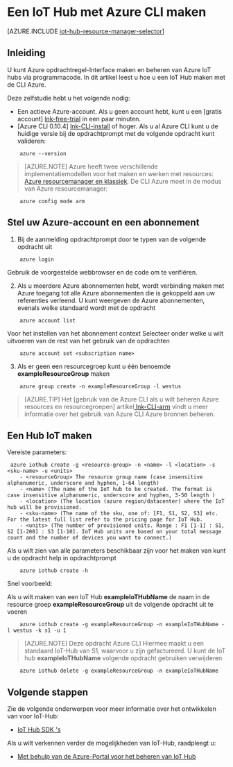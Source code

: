 <properties
    pageTitle="Maken van een IoT Hub met Azure CLI | Microsoft Azure"
    description="Ga als volgt in dit artikel als u wilt maken van een IoT Hub voor de opdrachtregel Azure."
    services="iot-hub"
    documentationCenter=".net"
    authors="BeatriceOltean"
    manager="timlt"
    editor=""/>

<tags
     ms.service="iot-hub"
     ms.devlang="multiple"
     ms.topic="article"
     ms.tgt_pltfrm="na"
     ms.workload="na"
     ms.date="09/21/2016"
     ms.author="boltean"/>

# <a name="create-an-iot-hub-using-azure-cli"></a>Een IoT Hub met Azure CLI maken

[AZURE.INCLUDE [iot-hub-resource-manager-selector](../../includes/iot-hub-resource-manager-selector.md)]

## <a name="introduction"></a>Inleiding

U kunt Azure opdrachtregel-Interface maken en beheren van Azure IoT hubs via programmacode. In dit artikel leest u hoe u een IoT Hub maken met de CLI Azure.

Deze zelfstudie hebt u het volgende nodig:

- Een actieve Azure-account. Als u geen account hebt, kunt u een [gratis account] [ lnk-free-trial] in een paar minuten.
- [Azure CLI 0.10.4] [ lnk-CLI-install] of hoger. Als u al Azure CLI kunt u de huidige versie bij de opdrachtprompt met de volgende opdracht kunt valideren:
```
    azure --version
```

> [AZURE.NOTE] Azure heeft twee verschillende implementatiemodellen voor het maken en werken met resources: [Azure resourcemanager en klassiek](../resource-manager-deployment-model.md). De CLI Azure moet in de modus van Azure resourcemanager:
```
    azure config mode arm
```

## <a name="set-your-azure-account-and-subscription"></a>Stel uw Azure-account en een abonnement 

1. Bij de aanmelding opdrachtprompt door te typen van de volgende opdracht uit
```
    azure login
```
Gebruik de voorgestelde webbrowser en de code om te verifiëren.

2. Als u meerdere Azure abonnementen hebt, wordt verbinding maken met Azure toegang tot alle Azure abonnementen die is gekoppeld aan uw referenties verleend. U kunt weergeven de Azure abonnementen, evenals welke standaard wordt met de opdracht
```
    azure account list 
```

Voor het instellen van het abonnement context Selecteer onder welke u wilt uitvoeren van de rest van het gebruik van de opdrachten

```
    azure account set <subscription name>
```

3. Als er geen een resourcegroep kunt u één benoemde **exampleResourceGroup** maken 
```
    azure group create -n exampleResourceGroup -l westus
```

> [AZURE.TIP] Het [gebruik van de Azure CLI als u wilt beheren Azure resources en resourcegroepen] artikel[ lnk-CLI-arm] vindt u meer informatie over het gebruik van Azure CLI Azure bronnen beheren. 


## <a name="create-an-iot-hub"></a>Een Hub IoT maken

Vereiste parameters:

```
 azure iothub create -g <resource-group> -n <name> -l <location> -s <sku-name> -u <units>  
    - <resourceGroup> The resource group name (case insensitive alphanumeric, underscore and hyphen, 1-64 length)
    - <name> (The name of the IoT hub to be created. The format is case insensitive alphanumeric, underscore and hyphen, 3-50 length )
    - <location> (The location (azure region/datacenter) where the IoT hub will be provisioned.
    - <sku-name> (The name of the sku, one of: [F1, S1, S2, S3] etc. For the latest full list refer to the pricing page for IoT Hub.
    - <units> (The number of provisioned units. Range : F1 [1-1] : S1, S2 [1-200] : S3 [1-10]. IoT Hub units are based on your total message count and the number of devices you want to connect.)
```
Als u wilt zien van alle parameters beschikbaar zijn voor het maken van kunt u de opdracht help in opdrachtprompt
```
    azure iothub create -h 
```
Snel voorbeeld:

 Als u wilt maken van een IoT Hub **exampleIoTHubName** de naam in de resource groep **exampleResourceGroup** uit de volgende opdracht uit te voeren
```
    azure iothub create -g exampleResourceGroup -n exampleIoTHubName -l westus -k s1 -u 1
```

> [AZURE.NOTE] Deze opdracht Azure CLI Hiermee maakt u een standaard IoT-Hub van S1, waarvoor u zijn gefactureerd. U kunt de IoT hub **exampleIoTHubName** volgende opdracht gebruiken verwijderen 
```
    azure iothub delete -g exampleResourceGroup -n exampleIoTHubName
```


## <a name="next-steps"></a>Volgende stappen
Zie de volgende onderwerpen voor meer informatie over het ontwikkelen van voor IoT-Hub:
- [IoT Hub SDK 's][lnk-sdks]

Als u wilt verkennen verder de mogelijkheden van IoT-Hub, raadpleegt u:

- [Met behulp van de Azure-Portal voor het beheren van IoT Hub][lnk-portal]

<!-- Links -->
[lnk-free-trial]: https://azure.microsoft.com/pricing/free-trial/
[lnk-azure-portal]: https://portal.azure.com/
[lnk-status]: https://azure.microsoft.com/status/
[lnk-CLI-install]: ../xplat-cli-install.md
[lnk-rest-api]: https://msdn.microsoft.com/library/mt589014.aspx
[lnk-CLI-arm]: ../xplat-cli-azure-resource-manager.md

[lnk-sdks]: iot-hub-devguide-sdks.md
[lnk-portal]: iot-hub-create-through-portal.md 
